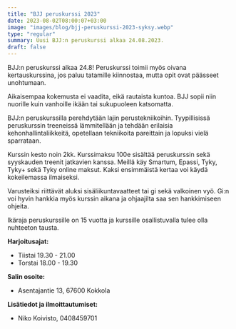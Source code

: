 ```yaml
---
title: "BJJ peruskurssi 2023"
date: 2023-08-02T08:00:07+03:00
image: "images/blog/bjj-peruskurssi-2023-syksy.webp"
type: "regular"
summary: Uusi BJJ:n peruskurssi alkaa 24.08.2023.
draft: false
---
```

BJJ:n peruskurssi alkaa 24.8! Peruskurssi toimii myös oivana kertauskurssina, jos paluu tatamille kiinnostaa, mutta opit ovat päässeet unohtumaan.

Aikaisempaa kokemusta ei vaadita, eikä rautaista kuntoa. BJJ sopii niin nuorille kuin vanhoille ikään tai sukupuoleen katsomatta.

BJJ:n peruskurssilla perehdytään lajin perustekniikoihin. Tyypillisissä peruskurssin treeneissä lämmitellään ja tehdään erilaisia kehonhallintaliikkeitä, opetellaan tekniikoita pareittain ja lopuksi vielä sparrataan.

Kurssin kesto noin 2kk. Kurssimaksu 100e sisältää peruskurssin sekä syyskauden treenit jatkavien kanssa.
Meillä käy Smartum, Epassi, Tyky, Tyky+ sekä Tyky online maksut. Kaksi ensimmäistä kertaa voi käydä kokeilemassa ilmaiseksi.

Varusteiksi riittävät aluksi sisäliikuntavaatteet tai gi sekä valkoinen vyö. Gi:n voi hyvin hankkia myös kurssin aikana ja ohjaajilta saa sen hankkimiseen ohjeita.

Ikäraja peruskurssille on 15 vuotta ja kurssille osallistuvalla tulee olla nuhteeton tausta.

**Harjoitusajat:**  

- Tiistai 19.30 - 21.00
- Torstai 18.00 - 19.30

**Salin osoite:**  

- Asentajantie 13, 67600 Kokkola

**Lisätiedot ja ilmoittautumiset:**  

- Niko Koivisto, 0408459701
